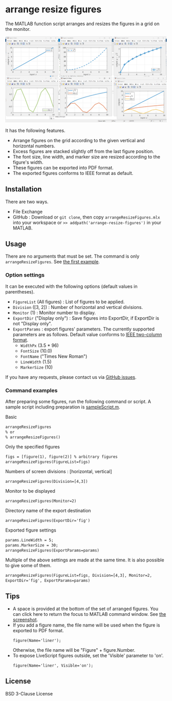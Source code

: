 # arrange resize figures

The MATLAB function script arranges and resizes the figures in a grid on the monitor.

![example screenshot](./screenshot.png) 

It has the following features.
- Arrange figures on the grid according to the given vertical and horizontal numbers.
- Excess figures are stacked slightly off from the last figure position.
- The font size, line width, and marker size are resized according to the figure's width.
- These figures can be exported into PDF format.
- The exported figures conforms to IEEE format as default.

## Installation
There are two ways.
- File Exchange
- GitHub : Download or `git clone`, then copy `arrangeResizeFigures.mlx` into your workspace or `>> addpath('arrange-resize-figures')` in your MATLAB.
    

## Usage
There are no arguments that must be set.
The command is only `arrangeResizeFigures`.
See [the first example](#command-examples).

### Option settings
It can be executed with the following options (default values in parentheses).

- `FigureList` (All figures) : List of figures to be applied.
- `Division` ([3, 2]) : Number of horizontal and vertical divisions.
- `Monitor` (1) : Monitor number to display.
- `ExportDir` ("Display only") : Save figures into ExportDir, if ExportDir is not "Display only".
- `ExportParams` : export figures' parameters.
    The currently supported parameters are as follows.
    Default value conforms to [IEEE two-column format](https://journals.ieeeauthorcenter.ieee.org/create-your-ieee-journal-article/create-graphics-for-your-article/file-formatting/).
    - `WidthPx` (3.5 * 96)
    - `FontSize` (10.0)
    - `FontName` ("Times New Roman")
    - `LineWidth` (1.5)
    - `MarkerSize` (10)

If you have any requests, please contact us via [GitHub issues](https://github.com/kimushun1101/arrangeResizeFigures/issues).


### Command examples

After preparing some figures, run the following command or script.
A sample script including preparation is [sampleScript.m](https://github.com/kimushun1101/arrangeResizeFigures/blob/main/sampleScript.m).

Basic
```
arrangeResizeFigures
% or
% arrangeResizeFigures()
```
Only the specified figures
```
figs = [figure(1), figure(2)] % arbitrary figures
arrangeResizeFigures(FigureList=figs)
```
Numbers of screen divisions : [horizontal, vertical]
```
arrangeResizeFigures(Division=[4,3])
```
Monitor to be displayed
```
arrangeResizeFigures(Monitor=2)
```
Directory name of the export destination
```
arrangeResizeFigures(ExportDir='fig')
```
Exported figure settings
```
params.LineWidth = 5;
params.MarkerSize = 30;
arrangeResizeFigures(ExportParams=params)
```
Multiple of the above settings are made at the same time. It is also possible to give some of them.
```
arrangeResizeFigures(FigureList=figs, Division=[4,3], Monitor=2, ExportDir='fig', ExportParams=params)
```

## Tips

- A space is provided at the bottom of the set of arranged figures. You can click here to return the focus to MATLAB command window. See [the screenshot](#arrange-resize-figures).
- If you add a figure name, the file name will be used when the figure is exported to PDF format.
    ```
    figure(Name='liner');
    ```
    Otherwise, the file name will be "Figure" + figure.Number.
- To expose LiveScript figures outside, set the 'Visible' parameter to 'on'.
    ```
    figure(Name='liner', Visible='on');
    ```

## License
BSD 3-Clause License

